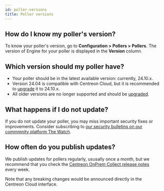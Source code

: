 ```yaml
---
id: poller-versions
title: Poller versions
---
```


## How do I know my poller's version?

To know your poller's version, go to **Configuration > Pollers > Pollers**. The version of Engine for your poller is displayed in the **Version** column.

## Which version should my poller have?

* Your poller should be in the latest available version: currently, 24.10.x.
* Version 24.04 is compatible with Centreon Cloud, but it is recommended to [upgrade](../installation/poller-update-upgrade.md) it to 24.10.x.
* All older versions are no longer supported and should be [upgraded](../installation/poller-update-upgrade.md).

## What happens if I do not update?

If you do not update your poller, you may miss important security fixes or improvements. Consider subscribing to [our security bulletins on our commmnity platform The Watch](https://thewatch.centreon.com/latest-security-bulletins-64).

## How often do you publish updates?

We publish updates for pollers regularly, ususally once a month, but we recommend that you check the [Centreon OnPrem Collect release notes](/docs/releases/centreon-os#centreon-collect) every week.

Note that any breaking changes would be announced directly in the Centreon Cloud interface.
